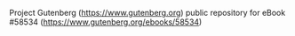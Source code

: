 Project Gutenberg (https://www.gutenberg.org) public repository for
eBook #58534 (https://www.gutenberg.org/ebooks/58534)
